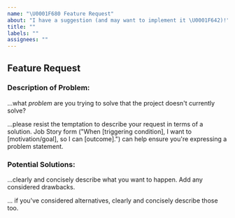 ```yaml
---
name: "\U0001F680 Feature Request"
about: "I have a suggestion (and may want to implement it \U0001F642)!"
title: ""
labels: ""
assignees: ""
---
```


## Feature Request

### Description of Problem:

...what _problem_ are you trying to solve that the project doesn't currently solve?

...please resist the temptation to describe your request in terms of a solution. Job Story form ("When [triggering condition], I want to [motivation/goal], so I can [outcome].") can help ensure you're expressing a problem statement.

### Potential Solutions:

...clearly and concisely describe what you want to happen. Add any considered drawbacks.

... if you've considered alternatives, clearly and concisely describe those too.
